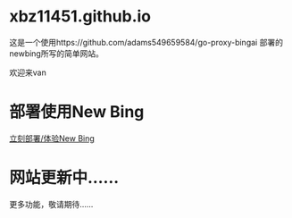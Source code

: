 # xbz11451.github.io

这是一个使用https://github.com/adams549659584/go-proxy-bingai 部署的newbing所写的简单网站。

欢迎来van

# 部署使用New Bing
[立刻部署/体验New Bing](xbz11451.github.io/zl/new-bing.html)

# 网站更新中……
更多功能，敬请期待……
